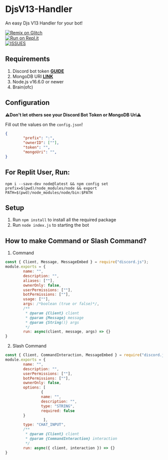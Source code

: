 # DjsV13-Handler
An easy Djs V13 Handler for your bot!

[![Remix on Glitch](https://cdn.glitch.com/2703baf2-b643-4da7-ab91-7ee2a2d00b5b%2Fremix-button.svg)](https://glitch.com/edit/#!/import/github/FikryGanzz/DjsV13-Handler)<br>
[![Run on Repl.it](https://repl.it/badge/github/vcodes-xyz/bot-list)](https://repl.it/github/FikryGanzz/DjsV13-Handler)<br>
[![ISSUES](https://img.shields.io/github/issues-raw/FikryGanzz/DjsV13-Handler?color=blue&logo=github&style=for-the-badge)](https://github.com/FikryGanzz/DjsV13-Handler/issues)

## Requirements
1. Discord bot token **[GUIDE](https://discordjs.guide/preparations/setting-up-a-bot-application.html#creating-your-bot)**
2. MongoDB URI **[LINK](https://mongodb.com/)**
3. Node.js v16.6.0 or newer
4. Brain(ofc)

## Configuration 
**⚠️Don't let others see your Discord Bot Token or MongoDB Uri⚠️**

Fill out the values on the `config.json`!
```json
{
        "prefix": ":",
        "ownerID": [""],
        "token": "",
        "mongoUri": "",
}
```
## For Replit User, Run:
```shell
npm i --save-dev node@latest && npm config set prefix=$(pwd)/node_modules/node && export PATH=$(pwd)/node_modules/node/bin:$PATH
```

## Setup
1. Run `npm install` to install all the required package
2. Run `node index.js` to starting the bot

## How to make Command or Slash Command?
1. Command
```js
const { Client, Message, MessageEmbed } = require("discord.js");
module.exports = {
        name: "",
        description: "",
        aliases: [""],
        ownerOnly: false,
        userPermissions: [""],
        botPermissions: [""],
        usage: [""],
        args: /*boolean (true or false)*/,
        /**
         * @param {Client} client
         * @param {Message} message
         * @param {String()} args
         */
        run: async(client, message, args) => {}
}
```
2. Slash Command
```js
const { Client, CommandInteraction, MessageEmbed } = require("discord.js");
module.exports = {
        name: "",
        description: "",
        userPermissions: [""],
        botPermissions: [""],
        ownerOnly: false,
        options: [
                {
                name: "",
                description: "",
                type: "STRING",
                required: false
        }
                 ],
        type: "CHAT_INPUT",
        /**
         * @param {Client} client
         * @param {CommandInteraction} interaction
         */
        run: async({ client, interaction }) => {}
}
```